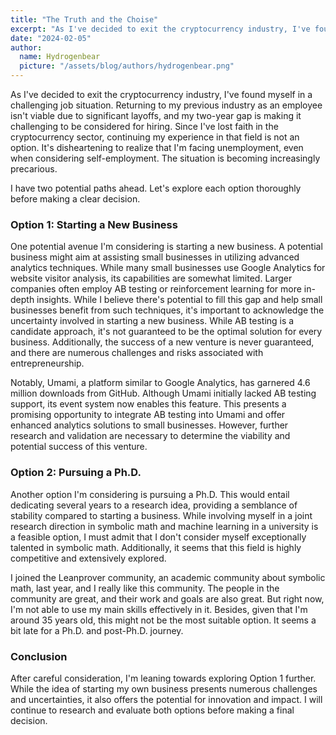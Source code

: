 ```yaml
---
title: "The Truth and the Choise"
excerpt: "As I've decided to exit the cryptocurrency industry, I've found myself in a challenging job situation. Then I have to make some choice."
date: "2024-02-05"
author:
  name: Hydrogenbear
  picture: "/assets/blog/authors/hydrogenbear.png"
---
```


As I've decided to exit the cryptocurrency industry, I've found myself in a challenging job situation. Returning to my previous industry as an employee isn't viable due to significant layoffs, and my two-year gap is making it challenging to be considered for hiring. Since I've lost faith in the cryptocurrency sector, continuing my experience in that field is not an option. It's disheartening to realize that I'm facing unemployment, even when considering self-employment. The situation is becoming increasingly precarious.

I have two potential paths ahead. Let's explore each option thoroughly before making a clear decision.

### Option 1: Starting a New Business

One potential avenue I'm considering is starting a new business. A potential business might aim at assisting small businesses in utilizing advanced analytics techniques. While many small businesses use Google Analytics for website visitor analysis, its capabilities are somewhat limited. Larger companies often employ AB testing or reinforcement learning for more in-depth insights. While I believe there's potential to fill this gap and help small businesses benefit from such techniques, it's important to acknowledge the uncertainty involved in starting a new business. While AB testing is a candidate approach, it's not guaranteed to be the optimal solution for every business. Additionally, the success of a new venture is never guaranteed, and there are numerous challenges and risks associated with entrepreneurship.

Notably, Umami, a platform similar to Google Analytics, has garnered 4.6 million downloads from GitHub. Although Umami initially lacked AB testing support, its event system now enables this feature. This presents a promising opportunity to integrate AB testing into Umami and offer enhanced analytics solutions to small businesses. However, further research and validation are necessary to determine the viability and potential success of this venture.

### Option 2: Pursuing a Ph.D.

Another option I'm considering is pursuing a Ph.D. This would entail dedicating several years to a research idea, providing a semblance of stability compared to starting a business. While involving myself in a joint research direction in symbolic math and machine learning in a university is a feasible option, I must admit that I don't consider myself exceptionally talented in symbolic math. Additionally, it seems that this field is highly competitive and extensively explored.

I joined the Leanprover community, an academic community about symbolic math, last year, and I really like this community. The people in the community are great, and their work and goals are also great. But right now, I'm not able to use my main skills effectively in it. Besides, given that I'm around 35 years old, this might not be the most suitable option. It seems a bit late for a Ph.D. and post-Ph.D. journey.

### Conclusion

After careful consideration, I'm leaning towards exploring Option 1 further. While the idea of starting my own business presents numerous challenges and uncertainties, it also offers the potential for innovation and impact. I will continue to research and evaluate both options before making a final decision.
